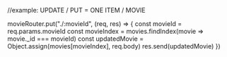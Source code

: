 //example: UPDATE / PUT =  ONE ITEM / MOVIE



movieRouter.put("./:movieId", (req, res) => {
  const movieId = req.params.movieId
  const movieIndex = movies.findIndex(movie => movie._id === movieId)
  const updatedMovie = Object.assign(movies[movieIndex], req.body)
  res.send(updatedMovie)
})